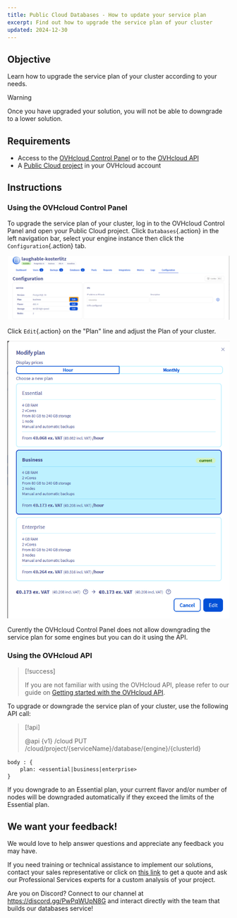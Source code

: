 ```yaml
---
title: Public Cloud Databases - How to update your service plan
excerpt: Find out how to upgrade the service plan of your cluster
updated: 2024-12-30
---
```


## Objective

Learn how to upgrade the service plan of your cluster according to your needs.

> [!warning]
>
> Once you have upgraded your solution, you will not be able to downgrade to a lower solution.

## Requirements

- Access to the [OVHcloud Control Panel](/links/manager) or to the [OVHcloud API](/links/api)
- A [Public Cloud project](/links/public-cloud/public-cloud) in your OVHcloud account

## Instructions

### Using the OVHcloud Control Panel

To upgrade the service plan of your cluster, log in to the OVHcloud Control Panel and open your Public Cloud project. Click `Databases`{.action} in the left navigation bar, select your engine instance then click the `Configuration`{.action} tab.

![Cluster overview](images/cluster_overview.png)

Click `Edit`{.action} on the "Plan" line and adjust the Plan of your cluster.

![Change solution](images/plan_change_view.png)

Curently the OVHcloud Control Panel does not allow downgrading the service plan for some engines but you can do it using the API.

### Using the OVHcloud API

> [!success]
>
> If you are not familiar with using the OVHcloud API, please refer to our guide on [Getting started with the OVHcloud API](/pages/manage_and_operate/api/first-steps).

To upgrade or downgrade the service plan of your cluster, use the following API call:

> [!api]
>
> @api {v1} /cloud PUT /cloud/project/{serviceName}/database/{engine}/{clusterId}
>

```console
body : {
    plan: <essential|business|enterprise>
}
```

If you downgrade to an Essential plan, your current flavor and/or number of nodes will be downgraded automatically if they exceed the limits of the Essential plan.

## We want your feedback!

We would love to help answer questions and appreciate any feedback you may have.

If you need training or technical assistance to implement our solutions, contact your sales representative or click on [this link](/links/professional-services) to get a quote and ask our Professional Services experts for a custom analysis of your project.

Are you on Discord? Connect to our channel at <https://discord.gg/PwPqWUpN8G> and interact directly with the team that builds our databases service!